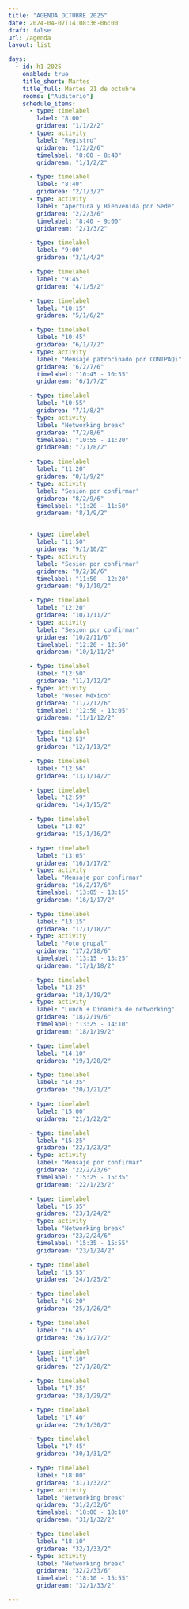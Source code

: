 ```yaml
---
title: "AGENDA OCTUBRE 2025"
date: 2024-04-07T14:08:36-06:00
draft: false
url: /agenda
layout: list

days:  
  - id: h1-2025
    enabled: true
    title_short: Martes
    title_full: Martes 21 de octubre
    rooms: ["Auditorio"]
    schedule_items: 
      - type: timelabel
        label: "8:00"
        gridarea: "1/1/2/2"
      - type: activity
        label: "Registro"
        gridarea: "1/2/2/6"
        timelabel: "8:00 - 8:40"
        gridaream: "1/1/2/2"

      - type: timelabel
        label: "8:40"
        gridarea: "2/1/3/2"
      - type: activity
        label: "Apertura y Bienvenida por Sede"
        gridarea: "2/2/3/6"
        timelabel: "8:40 - 9:00"
        gridaream: "2/1/3/2"

      - type: timelabel
        label: "9:00"
        gridarea: "3/1/4/2"

      - type: timelabel
        label: "9:45"
        gridarea: "4/1/5/2"

      - type: timelabel
        label: "10:15"
        gridarea: "5/1/6/2"

      - type: timelabel
        label: "10:45"
        gridarea: "6/1/7/2"
      - type: activity
        label: "Mensaje patrocinado por CONTPAQi"
        gridarea: "6/2/7/6"
        timelabel: "10:45 - 10:55"
        gridaream: "6/1/7/2"

      - type: timelabel
        label: "10:55"
        gridarea: "7/1/8/2"
      - type: activity
        label: "Networking break"
        gridarea: "7/2/8/6"
        timelabel: "10:55 - 11:20"
        gridaream: "7/1/8/2"

      - type: timelabel
        label: "11:20"
        gridarea: "8/1/9/2"
      - type: activity
        label: "Sesión por confirmar"
        gridarea: "8/2/9/6"
        timelabel: "11:20 - 11:50"
        gridaream: "8/1/9/2"


      - type: timelabel
        label: "11:50"
        gridarea: "9/1/10/2"
      - type: activity
        label: "Sesión por confirmar"
        gridarea: "9/2/10/6"
        timelabel: "11:50 - 12:20"
        gridaream: "9/1/10/2"

      - type: timelabel
        label: "12:20"
        gridarea: "10/1/11/2"
      - type: activity
        label: "Sesión por confirmar"
        gridarea: "10/2/11/6"
        timelabel: "12:20 - 12:50"
        gridaream: "10/1/11/2"

      - type: timelabel
        label: "12:50"
        gridarea: "11/1/12/2"
      - type: activity
        label: "Wosec México"
        gridarea: "11/2/12/6"
        timelabel: "12:50 - 13:05"
        gridaream: "11/1/12/2"

      - type: timelabel
        label: "12:53"
        gridarea: "12/1/13/2"

      - type: timelabel
        label: "12:56"
        gridarea: "13/1/14/2"

      - type: timelabel
        label: "12:59"
        gridarea: "14/1/15/2"

      - type: timelabel
        label: "13:02"
        gridarea: "15/1/16/2"

      - type: timelabel
        label: "13:05"
        gridarea: "16/1/17/2"
      - type: activity
        label: "Mensaje por confirmar"
        gridarea: "16/2/17/6"
        timelabel: "13:05 - 13:15"
        gridaream: "16/1/17/2"

      - type: timelabel
        label: "13:15"
        gridarea: "17/1/18/2"
      - type: activity
        label: "Foto grupal"
        gridarea: "17/2/18/6"
        timelabel: "13:15 - 13:25"
        gridaream: "17/1/18/2"

      - type: timelabel
        label: "13:25"
        gridarea: "18/1/19/2"
      - type: activity
        label: "Lunch + Dinamica de networking"
        gridarea: "18/2/19/6"
        timelabel: "13:25 - 14:10"
        gridaream: "18/1/19/2"

      - type: timelabel
        label: "14:10"
        gridarea: "19/1/20/2"

      - type: timelabel
        label: "14:35"
        gridarea: "20/1/21/2"

      - type: timelabel
        label: "15:00"
        gridarea: "21/1/22/2"

      - type: timelabel
        label: "15:25"
        gridarea: "22/1/23/2"
      - type: activity
        label: "Mensaje por confirmar"
        gridarea: "22/2/23/6"
        timelabel: "15:25 - 15:35"
        gridaream: "22/1/23/2"

      - type: timelabel
        label: "15:35"
        gridarea: "23/1/24/2"
      - type: activity
        label: "Networking break"
        gridarea: "23/2/24/6"
        timelabel: "15:35 - 15:55"
        gridaream: "23/1/24/2"

      - type: timelabel
        label: "15:55"
        gridarea: "24/1/25/2"

      - type: timelabel
        label: "16:20"
        gridarea: "25/1/26/2"

      - type: timelabel
        label: "16:45"
        gridarea: "26/1/27/2"

      - type: timelabel
        label: "17:10"
        gridarea: "27/1/28/2"

      - type: timelabel
        label: "17:35"
        gridarea: "28/1/29/2"

      - type: timelabel
        label: "17:40"
        gridarea: "29/1/30/2"

      - type: timelabel
        label: "17:45"
        gridarea: "30/1/31/2"

      - type: timelabel
        label: "18:00"
        gridarea: "31/1/32/2"
      - type: activity
        label: "Networking break"
        gridarea: "31/2/32/6"
        timelabel: "18:00 - 18:10"
        gridaream: "31/1/32/2"

      - type: timelabel
        label: "18:10"
        gridarea: "32/1/33/2"
      - type: activity
        label: "Networking break"
        gridarea: "32/2/33/6"
        timelabel: "18:10 - 15:55"
        gridaream: "32/1/33/2"

---
```




